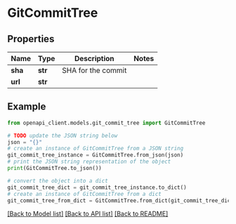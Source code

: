 # GitCommitTree


## Properties

Name | Type | Description | Notes
------------ | ------------- | ------------- | -------------
**sha** | **str** | SHA for the commit | 
**url** | **str** |  | 

## Example

```python
from openapi_client.models.git_commit_tree import GitCommitTree

# TODO update the JSON string below
json = "{}"
# create an instance of GitCommitTree from a JSON string
git_commit_tree_instance = GitCommitTree.from_json(json)
# print the JSON string representation of the object
print(GitCommitTree.to_json())

# convert the object into a dict
git_commit_tree_dict = git_commit_tree_instance.to_dict()
# create an instance of GitCommitTree from a dict
git_commit_tree_from_dict = GitCommitTree.from_dict(git_commit_tree_dict)
```
[[Back to Model list]](../README.md#documentation-for-models) [[Back to API list]](../README.md#documentation-for-api-endpoints) [[Back to README]](../README.md)


